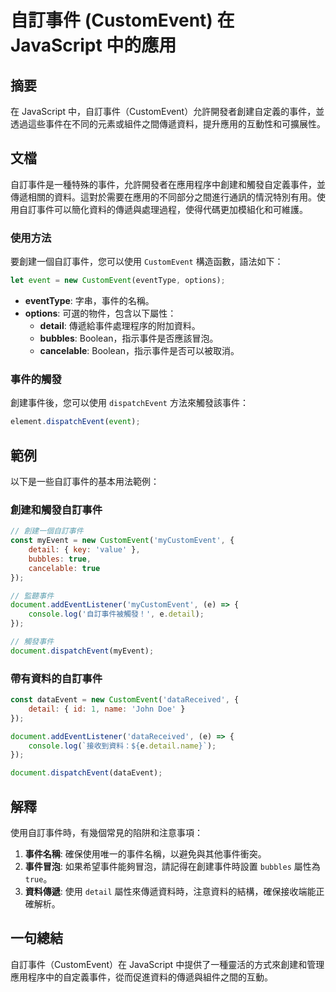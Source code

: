 <!--
Meta Description: # 自訂事件 (CustomEvent) 在 JavaScript 中的應用 ## 摘要 在 JavaScript 中，自訂事件（CustomEvent）允許開發者創建自定義的事件，並透過這些事件在不同的元素或組件之間傳遞資料，提升應用的互動性和可擴展性。 ## 文檔 自訂事件是一種特殊的事件，允許...
Meta Keywords: customevent, javascript, detail, dispatchevent, document
-->

# 自訂事件 (CustomEvent) 在 JavaScript 中的應用

## 摘要
在 JavaScript 中，自訂事件（CustomEvent）允許開發者創建自定義的事件，並透過這些事件在不同的元素或組件之間傳遞資料，提升應用的互動性和可擴展性。

## 文檔
自訂事件是一種特殊的事件，允許開發者在應用程序中創建和觸發自定義事件，並傳遞相關的資料。這對於需要在應用的不同部分之間進行通訊的情況特別有用。使用自訂事件可以簡化資料的傳遞與處理過程，使得代碼更加模組化和可維護。

### 使用方法
要創建一個自訂事件，您可以使用 `CustomEvent` 構造函數，語法如下：

```javascript
let event = new CustomEvent(eventType, options);
```

- **eventType**: 字串，事件的名稱。
- **options**: 可選的物件，包含以下屬性：
  - **detail**: 傳遞給事件處理程序的附加資料。
  - **bubbles**: Boolean，指示事件是否應該冒泡。
  - **cancelable**: Boolean，指示事件是否可以被取消。

### 事件的觸發
創建事件後，您可以使用 `dispatchEvent` 方法來觸發該事件：

```javascript
element.dispatchEvent(event);
```

## 範例
以下是一些自訂事件的基本用法範例：

### 創建和觸發自訂事件
```javascript
// 創建一個自訂事件
const myEvent = new CustomEvent('myCustomEvent', {
    detail: { key: 'value' },
    bubbles: true,
    cancelable: true
});

// 監聽事件
document.addEventListener('myCustomEvent', (e) => {
    console.log('自訂事件被觸發！', e.detail);
});

// 觸發事件
document.dispatchEvent(myEvent);
```

### 帶有資料的自訂事件
```javascript
const dataEvent = new CustomEvent('dataReceived', {
    detail: { id: 1, name: 'John Doe' }
});

document.addEventListener('dataReceived', (e) => {
    console.log(`接收到資料：${e.detail.name}`);
});

document.dispatchEvent(dataEvent);
```

## 解釋
使用自訂事件時，有幾個常見的陷阱和注意事項：
1. **事件名稱**: 確保使用唯一的事件名稱，以避免與其他事件衝突。
2. **事件冒泡**: 如果希望事件能夠冒泡，請記得在創建事件時設置 `bubbles` 屬性為 `true`。
3. **資料傳遞**: 使用 `detail` 屬性來傳遞資料時，注意資料的結構，確保接收端能正確解析。

## 一句總結
自訂事件（CustomEvent）在 JavaScript 中提供了一種靈活的方式來創建和管理應用程序中的自定義事件，從而促進資料的傳遞與組件之間的互動。